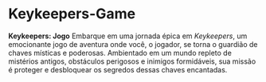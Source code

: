# Keykeepers-Game
**Keykeepers: Jogo**  Embarque em uma jornada épica em *Keykeepers*, um emocionante jogo de aventura onde você, o jogador, se torna o guardião de chaves místicas e poderosas. Ambientado em um mundo repleto de mistérios antigos, obstáculos perigosos e inimigos formidáveis, sua missão é proteger e desbloquear os segredos dessas chaves encantadas. 
